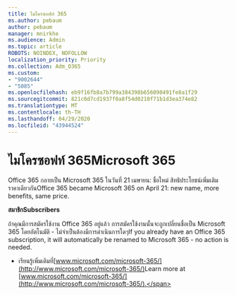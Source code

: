 ```yaml
---
title: ไมโครซอฟท์ 365
ms.author: pebaum
author: pebaum
manager: mnirkhe
ms.audience: Admin
ms.topic: article
ROBOTS: NOINDEX, NOFOLLOW
localization_priority: Priority
ms.collection: Adm_O365
ms.custom:
- "9002644"
- "5085"
ms.openlocfilehash: eb9f16fb8a7b799a384398b656090491fe8a1f29
ms.sourcegitcommit: 821c0d7cd1937f0a8f54d0210f71b1d3ea374e82
ms.translationtype: MT
ms.contentlocale: th-TH
ms.lasthandoff: 04/29/2020
ms.locfileid: "43944524"
---
```

# <a name="microsoft-365"></a><span data-ttu-id="ae5b7-102">ไมโครซอฟท์ 365</span><span class="sxs-lookup"><span data-stu-id="ae5b7-102">Microsoft 365</span></span>

<span data-ttu-id="ae5b7-103">Office 365 กลายเป็น Microsoft 365 ในวันที่ 21 เมษายน: ชื่อใหม่ สิทธิประโยชน์เพิ่มเติม ราคาเดียวกัน</span><span class="sxs-lookup"><span data-stu-id="ae5b7-103">Office 365 became Microsoft 365 on April 21: new name, more benefits, same price.</span></span>

<span data-ttu-id="ae5b7-104">**สมาชิก**</span><span class="sxs-lookup"><span data-stu-id="ae5b7-104">**Subscribers**</span></span>

<span data-ttu-id="ae5b7-105">ถ้าคุณมีการสมัครใช้งาน Office 365 อยู่แล้ว การสมัครใช้งานนั้นจะถูกเปลี่ยนชื่อเป็น Microsoft 365 โดยอัตโนมัติ - ไม่จําเป็นต้องมีการดําเนินการใดๆ</span><span class="sxs-lookup"><span data-stu-id="ae5b7-105">If you already have an Office 365 subscription, it will automatically be renamed to Microsoft 365 - no action is needed.</span></span>

- <span data-ttu-id="ae5b7-106">เรียนรู้เพิ่มเติมที่[www.microsoft.com/microsoft-365/](http://www.microsoft.com/microsoft-365/)</span><span class="sxs-lookup"><span data-stu-id="ae5b7-106">Learn more at [www.microsoft.com/microsoft-365/](http://www.microsoft.com/microsoft-365/).</span></span>

